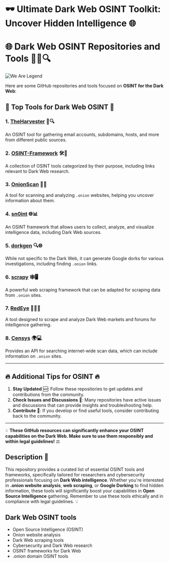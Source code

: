 # 🕶️ Ultimate Dark Web OSINT Toolkit: Uncover Hidden Intelligence 🌐

# 🌐 Dark Web OSINT Repositories and Tools 🕵️‍♂️🔍

![We Are Legend](https://media.tenor.com/60s1c6i6PpYAAAAM/wearelegend.gif)

Here are some GitHub repositories and tools focused on **OSINT for the Dark Web**:

## 📂 Top Tools for Dark Web OSINT 🔗

### 1. [TheHarvester](https://github.com/laramies/theHarvester) 📧🔍  
An OSINT tool for gathering email accounts, subdomains, hosts, and more from different public sources.

### 2. [OSINT-Framework](https://github.com/BlackHawkSecurity/OSINT-Framework) 🛠️📁  
A collection of OSINT tools categorized by their purpose, including links relevant to Dark Web research.

### 3. [OnionScan](https://github.com/specialsauce/OnionScan) 🧅🔎  
A tool for scanning and analyzing `.onion` websites, helping you uncover information about them.

### 4. [sn0int](https://github.com/k1lo17/sn0int) 🌐📊  
An OSINT framework that allows users to collect, analyze, and visualize intelligence data, including Dark Web sources.

### 5. [dorkgen](https://github.com/nikhilm/Google-Dork-Generator) 🔍🌐  
While not specific to the Dark Web, it can generate Google dorks for various investigations, including finding `.onion` links.

### 6. [scrapy](https://github.com/scrapy/scrapy) 🕸️🖥️  
A powerful web scraping framework that can be adapted for scraping data from `.onion` sites.

### 7. [RedEye](https://github.com/redteamops/redeye) 🛒🕵️‍♂️  
A tool designed to scrape and analyze Dark Web markets and forums for intelligence gathering.

### 8. [Censys](https://github.com/censys/censys-python) 🌍💻  
Provides an API for searching internet-wide scan data, which can include information on `.onion` sites.

---

## 🔥 Additional Tips for OSINT 🔥

1. **Stay Updated** 🆕: Follow these repositories to get updates and contributions from the community.
2. **Check Issues and Discussions** 💬: Many repositories have active issues and discussions that can provide insights and troubleshooting help.
3. **Contribute** 🌟: If you develop or find useful tools, consider contributing back to the community.

---

💡 **These GitHub resources can significantly enhance your OSINT capabilities on the Dark Web. Make sure to use them responsibly and within legal guidelines!** ⚖️


## Description 📜

This repository provides a curated list of essential OSINT tools and frameworks, specifically tailored for researchers and cybersecurity professionals focusing on **Dark Web intelligence**. Whether you're interested in **.onion website analysis**, **web scraping**, or **Google Dorking** to find hidden information, these tools will significantly boost your capabilities in **Open Source Intelligence** gathering. Remember to use these tools ethically and in compliance with legal guidelines. 💡

## Dark Web OSINT tools
- Open Source Intelligence (OSINT)
- Onion website analysis
- Dark Web scraping tools
- Cybersecurity and Dark Web research
- OSINT frameworks for Dark Web
- .onion domain OSINT tools
